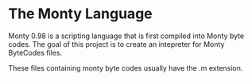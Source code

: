 # The Monty Language

Monty 0.98 is a scripting language that is first compiled into Monty byte codes.
The goal of this project is to create an intepreter for Monty ByteCodes files.

These files containing monty byte codes usually have the .m extension.
